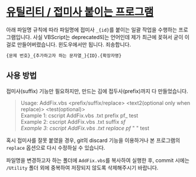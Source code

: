 # [유틸리티 / 접미사 붙이는 프로그램](/README.md#저장소-사용-규칙)

  아래 파일명 규칙에 따라 파일명에 접미사 `_{id}`를 붙이는 일괄 작업을 수행하는 프로그램입니다. 사실 VBScript는 deprecated되는 언어인데 제가 최근에 꽂혀서 굳이 이걸로 만들어버렸습니다. 윈도우에서만 됩니다. 죄송합니다.

  ```clojure
  {문제 번호}_{추가하고자 하는 문자열_}{ID}.{확장자명}
  ```

## 사용 방법

접미사(suffix) 기능만 필요하지만, 만드는 김에 접두사(prefix)까지 다 만들었습니다.

> Usage: AddFix.vbs <substring> <prefix/suffix/replace> <text1> <text2(optional only when replace)> <test(optional)>  
> Example 1: cscript AddFix.vbs .txt prefix pf_ test  
> Example 2: cscript AddFix.vbs .txt suffix _sf  
> Example 3: cscript AddFix.vbs .txt replace pf_ " " test

혹시 접미사를 잘못 붙였을 경우, git의 discard 기능을 이용하거나 본 프로그램의 `replace` 옵션으로 다시 수정하실 수 있습니다.

파일명을 변경하고자 하는 폴더에 `AddFix.vbs`를 복사하여 실행한 후, commit 시에는 `/Utility` 폴더 외에 중복하여 저장되지 않도록 삭제해주시기 바랍니다.
